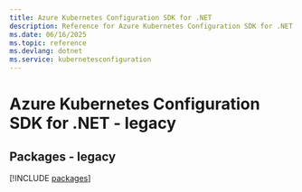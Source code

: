 ```yaml
---
title: Azure Kubernetes Configuration SDK for .NET
description: Reference for Azure Kubernetes Configuration SDK for .NET
ms.date: 06/16/2025
ms.topic: reference
ms.devlang: dotnet
ms.service: kubernetesconfiguration
---
```

# Azure Kubernetes Configuration SDK for .NET - legacy
## Packages - legacy
[!INCLUDE [packages](kubernetes-configuration-index.md)]